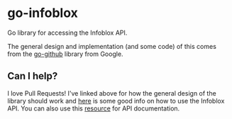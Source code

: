# go-infoblox
Go library for accessing the Infoblox API.

The general design and implementation (and some code) of this comes from the [go-github](https://github.com/google/go-github) library from Google.

## Can I help?
I love Pull Requests! I've linked above for how the general design of the library should work and [here](https://community.infoblox.com/t5/API-Integration/The-definitive-list-of-REST-examples/td-p/1214)
is some good info on how to use the Infoblox API. You can also use this [resource](https://ipam.illinois.edu/api/doc/) for API documentation.
